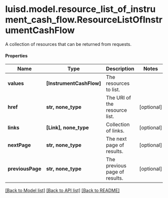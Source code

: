 # luisd.model.resource_list_of_instrument_cash_flow.ResourceListOfInstrumentCashFlow

A collection of resources that can be returned from requests.

#### Properties
Name | Type | Description | Notes
------------ | ------------- | ------------- | -------------
**values** | **[InstrumentCashFlow]** | The resources to list. | 
**href** | **str, none_type** | The URI of the resource list. | [optional] 
**links** | **[Link], none_type** | Collection of links. | [optional] 
**nextPage** | **str, none_type** | The next page of results. | [optional] 
**previousPage** | **str, none_type** | The previous page of results. | [optional] 

[[Back to Model list]](../../README.md#documentation-for-models) [[Back to API list]](../../README.md#documentation-for-api-endpoints) [[Back to README]](../../README.md)

